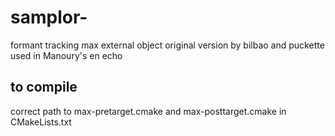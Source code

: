 # samplor-

formant tracking max external object 
original version by bilbao and puckette
used in Manoury's en echo

## to compile
correct path to max-pretarget.cmake and max-posttarget.cmake in CMakeLists.txt